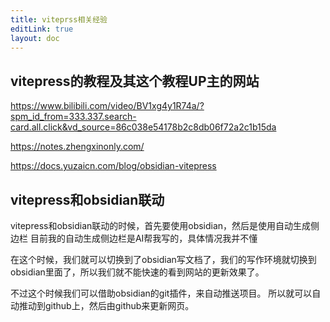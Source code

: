 ```yaml
---
title: viteprss相关经验
editLink: true
layout: doc
---
```




## vitepress的教程及其这个教程UP主的网站
https://www.bilibili.com/video/BV1xg4y1R74a/?spm_id_from=333.337.search-card.all.click&vd_source=86c038e54178b2c8db06f72a2c1b15da

https://notes.zhengxinonly.com/

https://docs.yuzaicn.com/blog/obsidian-vitepress
## vitepress和obsidian联动

vitepress和obsidian联动的时候，首先要使用obsidian，然后是使用自动生成侧边栏
目前我的自动生成侧边栏是AI帮我写的，具体情况我并不懂

在这个时候，我们就可以切换到了obsidian写文档了，我们的写作环境就切换到obsidian里面了，所以我们就不能快速的看到网站的更新效果了。

不过这个时候我们可以借助obsidian的git插件，来自动推送项目。
所以就可以自动推动到github上，然后由github来更新网页。